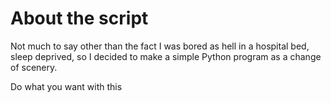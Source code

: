 About the script
================

Not much to say other than the fact I was bored as hell in a hospital bed, sleep deprived, so I decided to make a simple Python program as a change of scenery.

Do what you want with this